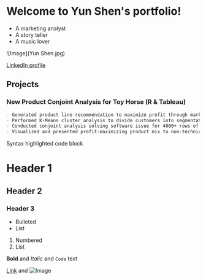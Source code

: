 # Welcome to Yun Shen's portfolio!

- A marketing analyst
- A story teller
- A music lover

![Image](Yun Shen.jpg)

[LinkedIn profile](https://www.linkedin.com/in/yun-shen-carina/)

## Projects
### New Product Conjoint Analysis for Toy Horse (R & Tableau)

```markdown
- Generated product line recommendation to maximize profit through market share simulation for toy horse company.
- Performed K-Means cluster analysis to divide customers into segmentations for potential unreached segments.
- Conducted conjoint analysis solving software issue for 4000+ rows of rating data and simulated 40 scenarios of company and competitor’s profits and market share.
- Visualized and presented profit-maximizing product mix to non-technical clients, increasing market share by 35% and profits by 40.5% while accounting for competitor response and cannibalization.
```

Syntax highlighted code block

# Header 1
## Header 2
### Header 3

- Bulleted
- List

1. Numbered
2. List

**Bold** and _Italic_ and `Code` text

[Link](url) and ![Image](src)
